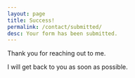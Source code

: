 ```yaml
---
layout: page
title: Success!
permalink: /contact/submitted/
desc: Your form has been submitted.
---
```


Thank you for reaching out to me.

I will get back to you as soon as possible.
